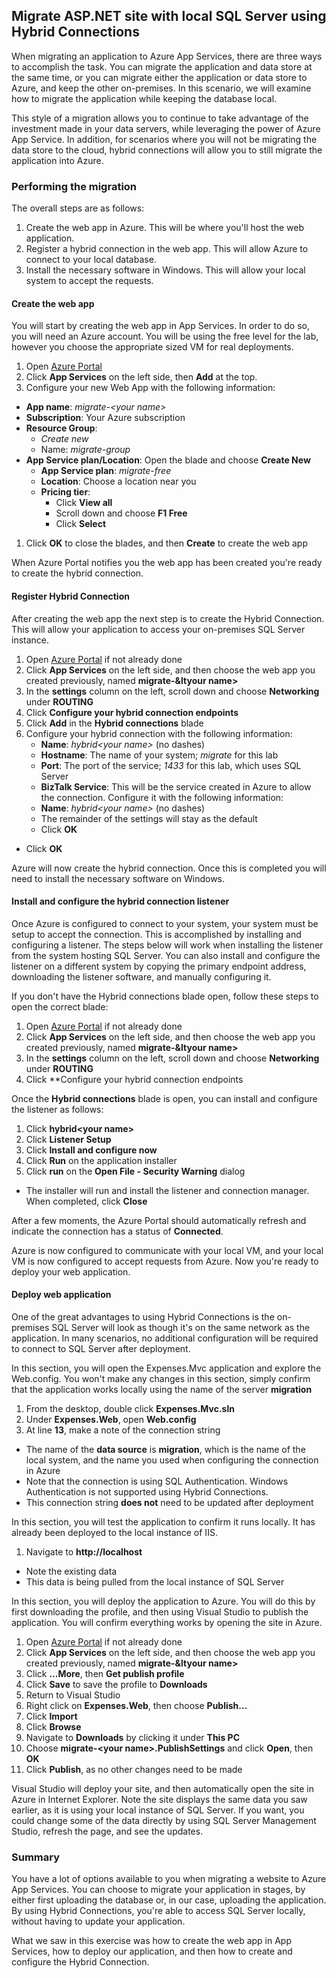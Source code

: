 ## Migrate ASP.NET site with local SQL Server using Hybrid Connections

When migrating an application to Azure App Services, there are three ways to accomplish the task. You can migrate the application and data store at the same time, or you can migrate either the application or data store to Azure, and keep the other on-premises. In this scenario, we will examine how to migrate the application while keeping the database local.

This style of a migration allows you to continue to take advantage of the investment made in your data servers, while leveraging the power of Azure App Service. In addition, for scenarios where you will not be migrating the data store to the cloud, hybrid connections will allow you to still migrate the application into Azure.

### Performing the migration

The overall steps are as follows:

1. Create the web app in Azure. This will be where you'll host the web application.
1. Register a hybrid connection in the web app. This will allow Azure to connect to your local database.
1. Install the necessary software in Windows. This will allow your local system to accept the requests.

#### Create the web app

You will start by creating the web app in App Services. In order to do so, you will need an Azure account. You will be using the free level for the lab, however you choose the appropriate sized VM for real deployments.

1. Open [Azure Portal](https://portal.azure.com)
1. Click **App Services** on the left side, then **Add** at the top.
1. Configure your new Web App with the following information:
  - **App name**: *migrate-&lt;your name&gt;*
  - **Subscription**: Your Azure subscription
  - **Resource Group**:
    - *Create new*
    - Name: *migrate-group*
  - **App Service plan/Location**: Open the blade and choose **Create New**
    - **App Service plan**: *migrate-free*
    - **Location**: Choose a location near you
    - **Pricing tier**:
      - Click **View all**
      - Scroll down and choose **F1 Free**
      - Click **Select**
1. Click **OK** to close the blades, and then **Create** to create the web app

When Azure Portal notifies you the web app has been created you're ready to create the hybrid connection.

#### Register Hybrid Connection

After creating the web app the next step is to create the Hybrid Connection. This will allow your application to access your on-premises SQL Server instance.

1. Open [Azure Portal](https://portal.azure.com) if not already done
1. Click **App Services** on the left side, and then choose the web app you created previously, named **migrate-&ltyour name&gt;**
1. In the **settings** column on the left, scroll down and choose **Networking** under **ROUTING**
1. Click **Configure your hybrid connection endpoints**
1. Click **Add** in the **Hybrid connections** blade
1. Configure your hybrid connection with the following information:
   - **Name**: *hybrid&lt;your name&gt;* (no dashes)
   - **Hostname**: The name of your system; *migrate* for this lab
   - **Port**: The port of the service; *1433* for this lab, which uses SQL Server
   - **BizTalk Service**: This will be the service created in Azure to allow the connection. Configure it with the following information:
    - **Name**: *hybrid&lt;your name&gt;* (no dashes)
    - The remainder of the settings will stay as the default
    - Click **OK**
  - Click **OK**

Azure will now create the hybrid connection. Once this is completed you will need to install the necessary software on Windows.

#### Install and configure the hybrid connection listener

Once Azure is configured to connect to your system, your system must be setup to accept the connection. This is accomplished by installing and configuring a listener. The steps below will work when installing the listener from the system hosting SQL Server. You can also install and configure the listener on a different system by copying the primary endpoint address, downloading the listener software, and manually configuring it.

If you don't have the Hybrid connections blade open, follow these steps to open the correct blade:

1. Open [Azure Portal](https://portal.azure.com) if not already done
1. Click **App Services** on the left side, and then choose the web app you created previously, named **migrate-&ltyour name&gt;**
1. In the **settings** column on the left, scroll down and choose **Networking** under **ROUTING**
1. Click **Configure your hybrid connection endpoints

Once the **Hybrid connections** blade is open, you can install and configure the listener as follows:

1. Click **hybrid&lt;your name&gt;**
1. Click **Listener Setup**
1. Click **Install and configure now**
1. Click **Run** on the application installer
1. Click **run** on the **Open File - Security Warning** dialog
  - The installer will run and install the listener and connection manager. When completed, click **Close**

After a few moments, the Azure Portal should automatically refresh and indicate the connection has a status of **Connected**.

Azure is now configured to communicate with your local VM, and your local VM is now configured to accept requests from Azure. Now you're ready to deploy your web application.

#### Deploy web application

One of the great advantages to using Hybrid Connections is the on-premises SQL Server will look as though it's on the same network as the application. In many scenarios, no additional configuration will be required to connect to SQL Server after deployment.

In this section, you will open the Expenses.Mvc application and explore the Web.config. You won't make any changes in this section, simply confirm that the application works locally using the name of the server **migration**

1. From the desktop, double click **Expenses.Mvc.sln**
1. Under **Expenses.Web**, open **Web.config**
1. At line **13**, make a note of the connection string
  - The name of the **data source** is **migration**, which is the name of the local system, and the name you used when configuring the connection in Azure
  - Note that the connection is using SQL Authentication. Windows Authentication is not supported using Hybrid Connections.
  - This connection string **does not** need to be updated after deployment

In this section, you will test the application to confirm it runs locally. It has already been deployed to the local instance of IIS.

1. Navigate to **http://localhost**
  - Note the existing data
  - This data is being pulled from the local instance of SQL Server

In this section, you will deploy the application to Azure. You will do this by first downloading the profile, and then using Visual Studio to publish the application. You will confirm everything works by opening the site in Azure.

1. Open [Azure Portal](https://portal.azure.com) if not already done
1. Click **App Services** on the left side, and then choose the web app you created previously, named **migrate-&ltyour name&gt;**
1. Click **...More**, then **Get publish profile**
1. Click **Save** to save the profile to **Downloads**
1. Return to Visual Studio
1. Right click on **Expenses.Web**, then choose **Publish...**
1. Click **Import**
1. Click **Browse**
1. Navigate to **Downloads** by clicking it under **This PC**
1. Choose **migrate-&lt;your name&gt;.PublishSettings** and click **Open**, then **OK**
1. Click **Publish**, as no other changes need to be made

Visual Studio will deploy your site, and then automatically open the site in Azure in Internet Explorer. Note the site displays the same data you saw earlier, as it is using your local instance of SQL Server. If you want, you could change some of the data directly by using SQL Server Management Studio, refresh the page, and see the updates.

### Summary

You have a lot of options available to you when migrating a website to Azure App Services. You can choose to migrate your application in stages, by either first uploading the database or, in our case, uploading the application. By using Hybrid Connections, you're able to access SQL Server locally, without having to update your application.

What we saw in this exercise was how to create the web app in App Services, how to deploy our application, and then how to create and configure the Hybrid Connection.
